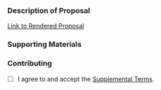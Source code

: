 ### Description of Proposal

<!--
Please put a brief synopsis of the proposal here

The proposal itself should be in the PR as a markdown file to aid annotation and feedback.
-->

<!--Replace the link here with a link to your own proposal markdown file -->
[Link to Rendered Proposal](https://github.com/PixarAnimationStudios/OpenUSD-proposals/blob/main/README.md)

### Supporting Materials

<!--
Put screenshots or other summary information here
-->

### Contributing

<!--
Please review the  [Contributing](https://graphics.pixar.com/usd/release/contributing_to_usd.html) page in the
documentation for the Supplemental Terms that apply to this repository.
Place an X in the box when you have reviewed and agree to the Supplemental Terms.
-->
- [ ] I agree to and accept the [Supplemental Terms](https://graphics.pixar.com/usd/release/contributing_supplemental.html).
